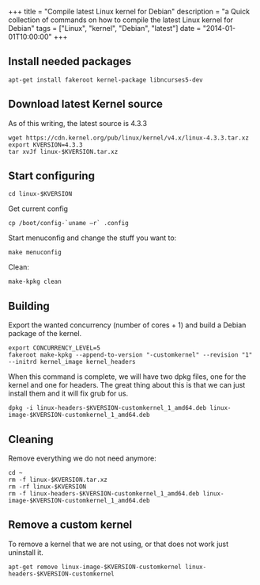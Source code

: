 +++
title = "Compile latest Linux kernel for Debian"
description = "a Quick collection of commands on how to compile the latest Linux kernel for Debian"
tags = ["Linux", "kernel", "Debian", "latest"]
date = "2014-01-01T10:00:00"
+++

## Install needed packages

    
    apt-get install fakeroot kernel-package libncurses5-dev

## Download latest Kernel source
As of this writing, the latest source is 4.3.3

    
    wget https://cdn.kernel.org/pub/linux/kernel/v4.x/linux-4.3.3.tar.xz
    export KVERSION=4.3.3
    tar xvJf linux-$KVERSION.tar.xz

## Start configuring

    
    cd linux-$KVERSION

Get current config

    
    cp /boot/config-`uname –r` .config

Start menuconfig and change the stuff you want to:

    
    make menuconfig

Clean:

    
    make-kpkg clean

## Building
Export the wanted concurrency (number of cores + 1) and build a Debian package of the kernel.

    
    export CONCURRENCY_LEVEL=5
    fakeroot make-kpkg --append-to-version "-customkernel" --revision "1" --initrd kernel_image kernel_headers

When this command is complete, we will have two dpkg files, one for the kernel and one for headers. The great thing about this is that we can just install them and it will fix grub for us.

    
    dpkg -i linux-headers-$KVERSION-customkernel_1_amd64.deb linux-image-$KVERSION-customkernel_1_amd64.deb

## Cleaning
Remove everything we do not need anymore:

    
    cd ~
    rm -f linux-$KVERSION.tar.xz
    rm -rf linux-$KVERSION
    rm -f linux-headers-$KVERSION-customkernel_1_amd64.deb linux-image-$KVERSION-customkernel_1_amd64.deb

## Remove a custom kernel
To remove a kernel that we are not using, or that does not work just uninstall it.

    
    apt-get remove linux-image-$KVERSION-customkernel linux-headers-$KVERSION-customkernel
